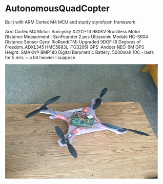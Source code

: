 # AutonomousQuadCopter


Built with ARM Cortex M4 MCU and sturdy styrofoam framework 

Arm Cortex M4
Motor: Sunnysky X2212-13 980KV Brushless Motor
Distance Measurment : SunFounder 2 pcs Ultrasonic Module HC-SR04 Distance Sensor
Gyro: RioRand(TM) Upgraded 9DOF (9 Degrees of Freedom_ADXL345 HMC5883L ITG3205)
GPS: Andoer NEO-6M GPS
Height: SMAKN® BMP180 Digital Barometric
Battery: 5200mah 10C - lasts for 5 min. ~ a bit heavier I suppose

<img src="https://github.com/yebeman/AutonomousQuadCopter/blob/master/Quad%20Pics/IMG_0008.jpg" alt="QuadCopter" width="500" height="375">
